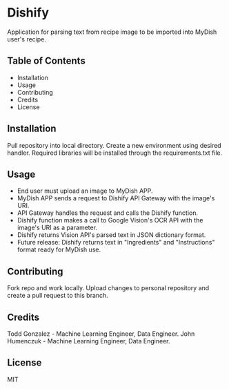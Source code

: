 # Dishify
Application for parsing text from recipe image to be imported into MyDish user's recipe.

## Table of Contents
- Installation
- Usage
- Contributing
- Credits
- License

## Installation
Pull repository into local directory. Create a new environment using desired handler. Required libraries will be installed through the requirements.txt file.

## Usage
- End user must upload an image to MyDish APP.
- MyDish APP sends a request to Dishify API Gateway with the image's URI.
- API Gateway handles the request and calls the Dishify function.
- Dishify function makes a call to Google Vision's OCR API with the image's URI as a parameter.
- Dishify returns Vision API's parsed text in JSON dictionary format.
- Future release: Dishify returns text in "Ingredients" and "Instructions" format ready for MyDish use.

## Contributing
Fork repo and work locally. Upload changes to personal repository and create a pull request to this branch.

## Credits
Todd Gonzalez - Machine Learning Engineer, Data Engineer.
John Humenczuk - Machine Learning Engineer, Data Engineer.

## License
MIT
